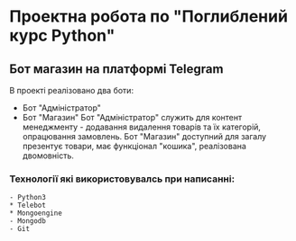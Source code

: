 # Проектна робота по "Поглиблений курс Python"


## Бот магазин на платформі Telegram
В проекті реалізовано два боти:
- Бот "Адміністратор"
- Бот "Магазин"
Бот "Адміністратор" служить для контент менеджменту - додавання видалення товарів та їх категорій, опрацювання замовлень. 
Бот "Магазин" доступний для загалу презентує товари, має функціонал "кошика", реалізована двомовність. 

### Технології які використовувалсь при написанні:
```
- Python3
* Telebot
* Mongoengine
- Mongodb
- Git
```

